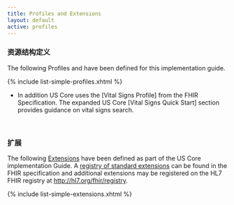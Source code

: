 ```yaml
---
title: Profiles and Extensions
layout: default
active: profiles
---
```

### 资源结构定义

The following Profiles and have been defined for this implementation guide.

{% include list-simple-profiles.xhtml %}

- In addition US Core uses the [Vital Signs Profile] from the FHIR Specification.  The expanded US Core [Vital Signs Quick Start] section provides guidance on vital signs search.


<br />

### 扩展

The following [Extensions]({{site.data.fhir.path}}extensibility.html) have been defined as part of the US Core implementation Guide. A [registry of standard extensions]({{site.data.fhir.path}}extensibility-registry.html) can be found in the FHIR specification and additional extensions may be registered on the HL7 FHIR registry at http://hl7.org/fhir/registry.


{% include list-simple-extensions.xhtml %}


<br />
